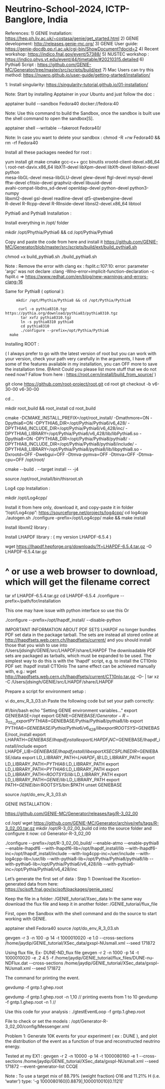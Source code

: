 # Neutrino-School-2024, ICTP-Banglore, India 


References:
      1) GENIE Installation: https://hep.ph.liv.ac.uk/~costasa/genie/get_started.html
      2)  GENIE development: http://releases.genie-mc.org/
      3)  GENIE User guide: https://genie-docdb.pp.rl.ac.uk/cgi-bin/ShowDocument?docid=2
      4)  Recent workshop: https://indico.fnal.gov/event/57388/ 
      5) NUSTEC workshop :  https://indico.phys.vt.edu/event/44/timetable/#20210315.detailed
      6) Pythia6 Script : https://github.com/GENIE-MC/Generator/tree/master/src/scripts/build/ext
      7) Mac Users can try this method: https://nuwro.github.io/user-guide/getting-started/installation/


     

      
1: Install singularity: https://singularity-tutorial.github.io/01-installation/


Note: Start by installing Apptainer in your Ubuntu and just follow the doc : 
 
apptainer build --sandbox Fedora40 docker://fedora:40 

Note: Use this command to build the Sandbox, once the sandbox is built use the shell command to open the sandbox[S].  

apptainer shell --writable --fakeroot Fedora40/

Note: In case you want to delete your sandbox : 
chmod -R +rw Fedora40 && rm -rf Fedora40

Install all these packages needed for root : 

yum install git make cmake gcc-c++ gcc binutils xrootd-client-devel.x86_64 \ root-net-davix.x86_64 libX11-devel libXpm-devel libXft-devel libXext-devel python \
mesa-libGL-devel mesa-libGLU-devel glew-devel ftgl-devel mysql-devel \
fftw-devel cfitsio-devel graphviz-devel libuuid-devel \
avahi-compat-libdns_sd-devel openldap-devel python-devel python3-numpy \
libxml2-devel gsl-devel readline-devel qt5-qtwebengine-devel \
R-devel R-Rcpp-devel R-RInside-devel libnsl2-devel.x86_64 libtool

Pythia6 and Pythia8 Installation :

Install everything in /opt/ folder 

mkdir /opt/Phythia/Pythia6 && cd /opt/Pythia/Pythia6

Copy and paste the code from here and install it 
https://github.com/GENIE-MC/Generator/blob/master/src/scripts/build/ext/build_pythia6.sh

chmod  +x build_pythia6.sh 
./build_pythia6.sh 

Note : Remove the error with clang ex : fsplit.c:107:10: error: parameter 'argc' was not declare
 :clang -Wno-error=implicit-function-declaration -c fsplit.c
=> https://www.redhat.com/en/blog/new-warnings-and-errors-clang-16


Same for Pythia8 ( optional ):

         mkdir /opt/Phythia/Pythia8 && cd /opt/Pythia/Pythia8 

          curl -o pythia8310.tgz https://pythia.org/download/pythia83/pythia8310.tgz
           tar xvfz pythia8310.tgz
           ln -s pythia8310 pythia8
           cd pythia8310
           ./configure --prefix=/opt/Pythia/Pythia6 
      make 


Installing ROOT : 

( I always prefer to go with the latest version of root but you can work with your version, check your path very carefully in the arguments, I have off some of the features available in my installation, you can OFF more to save the installation time. @Amit Could you please list more stuff that we do not need now? Fallow from here : https://root.cern/install/build_from_source/  )


git clone https://github.com/root-project/root.git
cd root
git checkout -b v6-30-00 v6-30-00

cd  ..

mkdir  root_build && root_install 
cd  root_build


cmake -DCMAKE_INSTALL_PREFIX=/opt/root_install/ -Dmathmore=ON -Dpythia6=ON -DPYTHIA6_DIR=/opt/Pythia/Pythia6/v6_428/ -DPYTHIA6_INCLUDE_DIR=/opt/Pythia/Pythia6/v6_428/inc/ -DPYTHIA6_LIBRARY=/opt/Pythia/Pythia6/v6_428/lib/libPythia6.so  -Dpythia8=ON -DPYTHIA8_DIR=/opt/Pythia/Pythia8/pythia8/ -DPYTHIA8_INCLUDE_DIR=/opt/Pythia/Pythia8/pythia8/include/ -DPYTHIA8_LIBRARY=/opt/Pythia/Pythia8/pythia8/lib/libpythia8.so -Dxrootd=OFF -Dwebgui=OFF -Dtmva-pymva=OFF -Dtmva=OFF -Dtmva-cpu=OFF /opt/root/

cmake --build . --target install -- -j4 


source /opt/root_install/bin/thisroot.sh
 

Log4 cpp Installation : 

mkdir /opt/Log4cpp/ 

Install it from here only, download it, and copy-paste it in folder “/opt/Log4cpp”: 
https://sourceforge.net/projects/log4cpp/
  cd log4cpp
 ./autogen.sh
./configure –prefix=/opt/Log4cpp/
make && make install 


Install libxml2 library : 



Install LHAPDF library : ( my version LHAPDF-6.5.4 )


wget https://lhapdf.hepforge.org/downloads/?f=LHAPDF-6.5.4.tar.gz -O LHAPDF-6.5.4.tar.gz
# ^ or use a web browser to download, which will get the filename correct
tar xf LHAPDF-6.5.4.tar.gz
cd LHAPDF-6.5.4
./configure --prefix=/path/for/installation

 This one may have issue with python interface so use this Or 

 ./configure --prefix=/opt/lhapdf_install/ --disable-python

IMPORTANT INFORMATION ABOUT PDF SETS
LHAPDF no longer bundles PDF set data in the package tarball.
The sets are instead all stored online at
  http://lhapdfsets.web.cern.ch/lhapdfsets/current/
and you should install those that you wish to use into
  /Users/jdsingh/GENIE/src/LHAPDF/share/LHAPDF
The downloadable PDF sets are packaged as tarballs, which
must be expanded to be used. The simplest way to do this is with
the 'lhapdf' script, e.g. to install the CT10nlo PDF set:
  lhapdf install CT10nlo
The same effect can be achieved manually with, e.g.:
  wget http://lhapdfsets.web.cern.ch/lhapdfsets/current/CT10nlo.tar.gz -O- | tar xz -C /Users/jdsingh/GENIE/src/LHAPDF/share/LHAPDF


Prepare a script for environment setup : 

vi do_env_R_3_03.sh
Paste the following code but set your path correctly: 

#!/bin/bash
echo "Setting GENIE environment variables..."
export GENIEBASE=/opt
export GENIE=$GENIEBASE/Generator-R-3_02_00
export PYTHIA8=$GENIEBASE/Pythia/Pythia8/pythia8/lib
export PYTHIA6=$GENIEBASE/Pythia/Pythia6/v6_428/lib
export ROOTSYS=$GENIEBASE/root_install
export LHAPATH=$GENIEBASE/lhapdf_install
export LHAPDF_INC=$GENIEBASE/lhapdf_install/include
export LHAPDF_LIB=$GENIEBASE/lhapdf_install/lib
export XSECSPLINEDIR=$GENIEBASE/data
export LD_LIBRARY_PATH=$LHAPDF_LIB:$LD_LIBRARY_PATH
export LD_LIBRARY_PATH=$PYTHIA8:$LD_LIBRARY_PATH
export LD_LIBRARY_PATH=$PYTHIA6:$LD_LIBRARY_PATH
export LD_LIBRARY_PATH=$ROOTSYS/lib:$LD_LIBRARY_PATH
export LD_LIBRARY_PATH=$GENIE/lib:$LD_LIBRARY_PATH
export PATH=$GENIE/bin:$ROOTSYS/bin:$PATH
unset GENIEBASE


source /opt/do_env_R_3_03.sh

GENIE INSTALLATION :

https://github.com/GENIE-MC/Generator/releases/tag/R-3_02_00
 
cd /opt/ 
wget https://github.com/GENIE-MC/Generator/archive/refs/tags/R-3_02_00.tar.gz
mkdir /opt/R-3_02_00_build 
cd into the source folder and configure it now: 
cd Generator-R-3_02_00


./configure --prefix=/opt/R-3_02_00_build/ --enable-atmo --enable-pythia8 --enable-lhapdf6 --with-lhapdf6-lib=/opt/lhapdf_install/lib --with-lhapdf6-inc=/opt/lhapdf_install/include --with-log4cpp-inc=/uer/include --with-log4cpp-lib=/usr/lib --with-pythia8-lib=/opt/Pythia/Pythia8/pythia8/lib --with-pythia6-lib=/opt/Pythia/Pythia6/v6_428/lib --with-pythia6-inc=/opt/Pythia/Pythia6/v6_428/inc

 
Let’s generate the first set of data : 
Step 1: Download the Xscetion-generated data from here: https://scisoft.fnal.gov/scisoft/packages/genie_xsec/

Keep the file in a folder: /GENIE_tutorial/Xsec_data 
In the same way download the flux file and keep it in another folder: /GENIE_tutorial/flux_file

 First, open the Sandbox with the shell command and do the source to start working with GENIE. 

apptainer shell Fedora40
source /opt/do_env_R_3_03.sh

gevgen -r 3 -n 100 -p 14 -t 1000010020 -e 1.0 --cross-sections /home/jaydip/GENIE_tutorial/XSec_data/gxspl-NUsmall.xml --seed 171872

Using flux file, Ex- DUNE-ND_flux file 
gevgen -r 2 -n 1000 -p 14 -t 1000010020 -e .2 4.5 -f /home/jaydip/GENIE_tutorial/flux_files/DUNE-nu-NDFlux.dat --cross-sections /home/jaydip/GENIE_tutorial/XSec_data/gxspl-NUsmall.xml --seed 171872



The command for printing the event.

  gevdump -f gntp.1.ghep.root
  
   gevdump -f gntp.1.ghep.root -n 1,10   //           printing events from 1 to 10 
    gevdump -f gntp.1.ghep.root -n 1     //  

   Use this code for your analysis : 
      ./gtestEventLoop -f gntp.1.ghep.root

File to check or set the models : 
/opt/Generator-R-3_02_00/config/Messenger.xml


  Problem 1: Generate 10K events for your experiment ( ex : DUNE ), and plot the distribution of the event as a function of true and reconstructed neutrino energy. 

Tested at my EX1 : gevgen -r 2 -n 10000 -p 14 -t 1000080160 -e 1 --cross-sections /home/jaydip/GENIE_tutorial/XSec_data/gxspl-NUsmall.xml --seed 171872 --event-generator-list CCQE

Note : To use a target mix of 88.79% (weight fraction) O16 and 11.21% H (i.e. ‘water’) type: ‘-g 1000080160[0.8879],1000010010[0.1121]’
 


